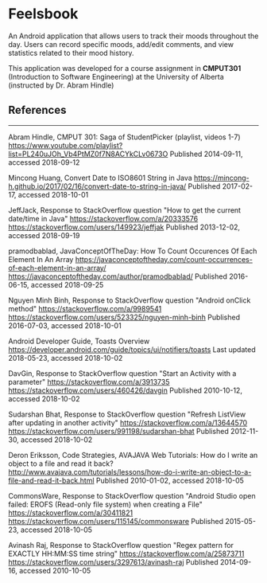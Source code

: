 # Feelsbook
An Android application that allows users to track their moods throughout the day. Users can record specific moods, add/edit comments, and view statistics related to their mood history.

This application was developed for a course assignment in **CMPUT301** (Introduction to Software Engineering) at the University of Alberta (instructed by Dr. Abram Hindle)


## References
---

Abram Hindle, CMPUT 301: Saga of StudentPicker (playlist, videos 1-7)
https://www.youtube.com/playlist?list=PL240uJOh_Vb4PtMZ0f7N8ACYkCLv0673O
Published 2014-09-11, accessed 2018-09-12

Mincong Huang, Convert Date to ISO8601 String in Java
https://mincong-h.github.io/2017/02/16/convert-date-to-string-in-java/
Published 2017-02-17, accessed 2018-10-01


JeffJack, Response to StackOverflow question "How to get the current date/time in Java"
https://stackoverflow.com/a/20333576
https://stackoverflow.com/users/149923/jeffjak
Published 2013-12-02, accessed 2018-09-19
     

pramodbablad, JavaConceptOfTheDay: How To Count Occurences Of Each Element In An Array
https://javaconceptoftheday.com/count-occurrences-of-each-element-in-an-array/
https://javaconceptoftheday.com/author/pramodbablad/
Published 2016-06-15, accessed 2018-09-25


Nguyen Minh Binh, Response to StackOverflow question "Android onClick method"
https://stackoverflow.com/a/9989541
https://stackoverflow.com/users/523325/nguyen-minh-binh
Published 2016-07-03, accessed 2018-10-01


Android Developer Guide, Toasts Overview
https://developer.android.com/guide/topics/ui/notifiers/toasts
Last updated 2018-05-23, accessed 2018-10-02


DavGin, Response to StackOverflow question "Start an Activity with a parameter"
https://stackoverflow.com/a/3913735
https://stackoverflow.com/users/460426/davgin
Published 2010-10-12, accessed 2018-10-02


Sudarshan Bhat, Response to StackOverflow question "Refresh ListView after updating in another activity"
https://stackoverflow.com/a/13644570
https://stackoverflow.com/users/991198/sudarshan-bhat
Published 2012-11-30, accessed 2018-10-02

Deron Eriksson, Code Strategies, AVAJAVA Web Tutorials: How do I write an object to a file and read it back?
http://www.avajava.com/tutorials/lessons/how-do-i-write-an-object-to-a-file-and-read-it-back.html
Published 2010-01-02, accessed 2018-10-05

CommonsWare, Response to StackOverflow question "Android Studio open failed: EROFS (Read-only file system) when creating a File"
https://stackoverflow.com/a/30411821
https://stackoverflow.com/users/115145/commonsware
Published 2015-05-23, accessed 2018-10-05

Avinash Raj, Response to StackOverflow question "Regex pattern for EXACTLY HH:MM:SS time string"
https://stackoverflow.com/a/25873711
https://stackoverflow.com/users/3297613/avinash-raj
Published 2014-09-16, accessed 2010-10-05
